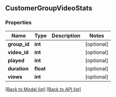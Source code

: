 ## CustomerGroupVideoStats

### Properties
Name | Type | Description | Notes
------------ | ------------- | ------------- | -------------
**group_id** | **int** |  | [optional] 
**video_id** | **int** |  | [optional] 
**played** | **int** |  | [optional] 
**duration** | **float** |  | [optional] 
**views** | **int** |  | [optional] 

[[Back to Model list]](#documentation-for-models) [[Back to API list]](#documentation-for-api-endpoints)


